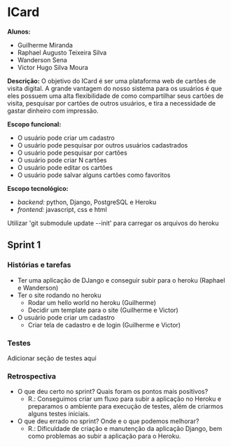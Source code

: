 # ICard

**Alunos:**
- Guilherme Miranda
- Raphael Augusto Teixeira Silva
- Wanderson Sena
- Victor Hugo Silva Moura

**Descrição:** 
O objetivo do ICard é ser uma plataforma web de cartões de visita digital. A grande vantagem do nosso sistema para os usuários é que eles possuem uma alta flexibilidade de como compartilhar seus cartões de visita, pesquisar por cartões de outros usuários, e tira a necessidade de gastar dinheiro com impressão.

**Escopo funcional:**
- O usuário pode criar um cadastro
- O usuário pode pesquisar por outros usuários cadastrados
- O usuário pode pesquisar por cartões
- O usuário pode criar N cartões
- O usuário pode editar os cartões
- O usuário pode salvar alguns cartões como favoritos

**Escopo tecnológico:**
- *backend:* python, Django, PostgreSQL e Heroku
- *frontend:* javascript, css e html

Utilizar 'git submodule update --init' para carregar os arquivos do heroku

## Sprint 1

### Histórias e tarefas
- Ter uma aplicação de DJango e conseguir subir para o heroku (Raphael e Wanderson)
- Ter o site rodando no heroku
  - Rodar um hello world no heroku (Guilherme)
  - Decidir um template para o site (Guilherme e Victor)
- O usuário pode criar um cadastro
  - Criar tela de cadastro e de login (Guilherme e Victor)

### Testes
Adicionar seção de testes aqui

### Retrospectiva
- O que deu certo no sprint? Quais foram os pontos mais positivos?
  - R.: Conseguimos criar um fluxo para subir a aplicação no Heroku e preparamos o ambiente para execução de testes, além de criarmos alguns testes iniciais.
- O que deu errado no sprint? Onde e o que podemos melhorar?
  - R.: Dificuldade de criação e manutenção da aplicação Django, bem como problemas ao subir a aplicação para o Heroku.
